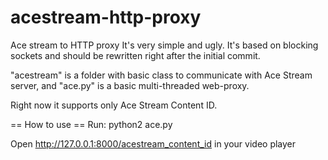 acestream-http-proxy
====================

Ace stream to HTTP proxy
It's very simple and ugly.
It's based on blocking sockets and should be rewritten right after the initial commit.

"acestream" is a folder with basic class to communicate with Ace Stream server,
and "ace.py" is a basic multi-threaded web-proxy.

Right now it supports only Ace Stream Content ID.

== How to use ==
Run: python2 ace.py

Open http://127.0.0.1:8000/acestream_content_id in your video player
